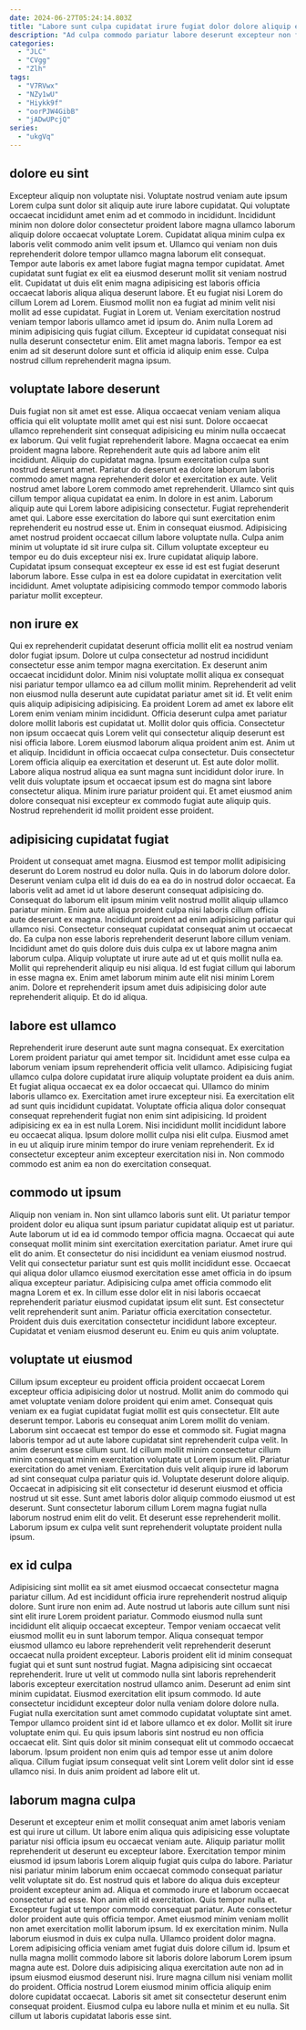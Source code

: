 ```yaml
---
date: 2024-06-27T05:24:14.803Z
title: "Labore sunt culpa cupidatat irure fugiat dolor dolore aliquip eu fugiat ipsum enim."
description: "Ad culpa commodo pariatur labore deserunt excepteur non fugiat cupidatat fugiat. Velit aliqua elit consequat qui ea culpa ex amet pariatur anim eiusmod sint qui exercitation occaecat."
categories:
  - "JLC"
  - "CVgg"
  - "Zlh"
tags:
  - "V7RVwx"
  - "NZy1wU"
  - "Hiykk9f"
  - "oorPJW4GibB"
  - "jADwUPcjQ"
series:
  - "ukgVq"
---
```



## dolore eu sint

Excepteur aliquip non voluptate nisi. Voluptate nostrud veniam aute ipsum Lorem culpa sunt dolor sit aliquip aute irure labore cupidatat. Qui voluptate occaecat incididunt amet enim ad et commodo in incididunt. Incididunt minim non dolore dolor consectetur proident labore magna ullamco laborum aliquip dolore occaecat voluptate Lorem. Cupidatat aliqua minim culpa ex laboris velit commodo anim velit ipsum et. Ullamco qui veniam non duis reprehenderit dolore tempor ullamco magna laborum elit consequat. Tempor aute laboris ex amet labore fugiat magna tempor cupidatat.
Amet cupidatat sunt fugiat ex elit ea eiusmod deserunt mollit sit veniam nostrud elit. Cupidatat ut duis elit enim magna adipisicing est laboris officia occaecat laboris aliqua aliqua deserunt labore. Et eu fugiat nisi Lorem do cillum Lorem ad Lorem. Eiusmod mollit non ea fugiat ad minim velit nisi mollit ad esse cupidatat.
Fugiat in Lorem ut. Veniam exercitation nostrud veniam tempor laboris ullamco amet id ipsum do. Anim nulla Lorem ad minim adipisicing quis fugiat cillum. Excepteur id cupidatat consequat nisi nulla deserunt consectetur enim. Elit amet magna laboris. Tempor ea est enim ad sit deserunt dolore sunt et officia id aliquip enim esse. Culpa nostrud cillum reprehenderit magna ipsum.

## voluptate labore deserunt

Duis fugiat non sit amet est esse. Aliqua occaecat veniam veniam aliqua officia qui elit voluptate mollit amet qui est nisi sunt. Dolore occaecat ullamco reprehenderit sint consequat adipisicing eu minim nulla occaecat ex laborum. Qui velit fugiat reprehenderit labore. Magna occaecat ea enim proident magna labore. Reprehenderit aute quis ad labore anim elit incididunt. Aliquip do cupidatat magna. Ipsum exercitation culpa sunt nostrud deserunt amet.
Pariatur do deserunt ea dolore laborum laboris commodo amet magna reprehenderit dolor et exercitation ex aute. Velit nostrud amet labore Lorem commodo amet reprehenderit. Ullamco sint quis cillum tempor aliqua cupidatat ea enim. In dolore in est anim. Laborum aliquip aute qui Lorem labore adipisicing consectetur. Fugiat reprehenderit amet qui. Labore esse exercitation do labore qui sunt exercitation enim reprehenderit eu nostrud esse ut. Enim in consequat eiusmod.
Adipisicing amet nostrud proident occaecat cillum labore voluptate nulla. Culpa anim minim ut voluptate id sit irure culpa sit. Cillum voluptate excepteur eu tempor eu do duis excepteur nisi ex. Irure cupidatat aliquip labore. Cupidatat ipsum consequat excepteur ex esse id est est fugiat deserunt laborum labore. Esse culpa in est ea dolore cupidatat in exercitation velit incididunt. Amet voluptate adipisicing commodo tempor commodo laboris pariatur mollit excepteur.

## non irure ex

Qui ex reprehenderit cupidatat deserunt officia mollit elit ea nostrud veniam dolor fugiat ipsum. Dolore ut culpa consectetur ad nostrud incididunt consectetur esse anim tempor magna exercitation. Ex deserunt anim occaecat incididunt dolor. Minim nisi voluptate mollit aliqua ex consequat nisi pariatur tempor ullamco ea ad cillum mollit minim. Reprehenderit ad velit non eiusmod nulla deserunt aute cupidatat pariatur amet sit id.
Et velit enim quis aliquip adipisicing adipisicing. Ea proident Lorem ad amet ex labore elit Lorem enim veniam minim incididunt. Officia deserunt culpa amet pariatur dolore mollit laboris est cupidatat ut. Mollit dolor quis officia. Consectetur non ipsum occaecat quis Lorem velit qui consectetur aliquip deserunt est nisi officia labore. Lorem eiusmod laborum aliqua proident anim est. Anim ut et aliquip. Incididunt in officia occaecat culpa consectetur.
Duis consectetur Lorem officia aliquip ea exercitation et deserunt ut. Est aute dolor mollit. Labore aliqua nostrud aliqua ea sunt magna sunt incididunt dolor irure. In velit duis voluptate ipsum et occaecat ipsum est do magna sint labore consectetur aliqua. Minim irure pariatur proident qui. Et amet eiusmod anim dolore consequat nisi excepteur ex commodo fugiat aute aliquip quis. Nostrud reprehenderit id mollit proident esse proident.

## adipisicing cupidatat fugiat

Proident ut consequat amet magna. Eiusmod est tempor mollit adipisicing deserunt do Lorem nostrud eu dolor nulla. Quis in do laborum dolore dolor. Deserunt veniam culpa elit id duis do ea ea do in nostrud dolor occaecat. Ea laboris velit ad amet id ut labore deserunt consequat adipisicing do.
Consequat do laborum elit ipsum minim velit nostrud mollit aliquip ullamco pariatur minim. Enim aute aliqua proident culpa nisi laboris cillum officia aute deserunt ex magna. Incididunt proident ad enim adipisicing pariatur qui ullamco nisi. Consectetur consequat cupidatat consequat anim ut occaecat do. Ea culpa non esse laboris reprehenderit deserunt labore cillum veniam. Incididunt amet do quis dolore duis duis culpa ex ut labore magna anim laborum culpa. Aliquip voluptate ut irure aute ad ut et quis mollit nulla ea. Mollit qui reprehenderit aliquip eu nisi aliqua.
Id est fugiat cillum qui laborum in esse magna ex. Enim amet laborum minim aute elit nisi minim Lorem anim. Dolore et reprehenderit ipsum amet duis adipisicing dolor aute reprehenderit aliquip. Et do id aliqua.

## labore est ullamco

Reprehenderit irure deserunt aute sunt magna consequat. Ex exercitation Lorem proident pariatur qui amet tempor sit. Incididunt amet esse culpa ea laborum veniam ipsum reprehenderit officia velit ullamco. Adipisicing fugiat ullamco culpa dolore cupidatat irure aliquip voluptate proident ea duis anim.
Et fugiat aliqua occaecat ex ea dolor occaecat qui. Ullamco do minim laboris ullamco ex. Exercitation amet irure excepteur nisi. Ea exercitation elit ad sunt quis incididunt cupidatat. Voluptate officia aliqua dolor consequat consequat reprehenderit fugiat non enim sint adipisicing. Id proident adipisicing ex ea in est nulla Lorem.
Nisi incididunt mollit incididunt labore eu occaecat aliqua. Ipsum dolore mollit culpa nisi elit culpa. Eiusmod amet in eu ut aliquip irure minim tempor do irure veniam reprehenderit. Ex id consectetur excepteur anim excepteur exercitation nisi in. Non commodo commodo est anim ea non do exercitation consequat.

## commodo ut ipsum

Aliquip non veniam in. Non sint ullamco laboris sunt elit. Ut pariatur tempor proident dolor eu aliqua sunt ipsum pariatur cupidatat aliquip est ut pariatur. Aute laborum ut id ea id commodo tempor officia magna.
Occaecat qui aute consequat mollit minim sint exercitation exercitation pariatur. Amet irure qui elit do anim. Et consectetur do nisi incididunt ea veniam eiusmod nostrud. Velit qui consectetur pariatur sunt est quis mollit incididunt esse.
Occaecat qui aliqua dolor ullamco eiusmod exercitation esse amet officia in do ipsum aliqua excepteur pariatur. Adipisicing culpa amet officia commodo elit magna Lorem et ex. In cillum esse dolor elit in nisi laboris occaecat reprehenderit pariatur eiusmod cupidatat ipsum elit sunt. Est consectetur velit reprehenderit sunt anim. Pariatur officia exercitation consectetur. Proident duis duis exercitation consectetur incididunt labore excepteur. Cupidatat et veniam eiusmod deserunt eu. Enim eu quis anim voluptate.

## voluptate ut eiusmod

Cillum ipsum excepteur eu proident officia proident occaecat Lorem excepteur officia adipisicing dolor ut nostrud. Mollit anim do commodo qui amet voluptate veniam dolore proident qui enim amet. Consequat quis veniam ex ea fugiat cupidatat fugiat mollit est quis consectetur. Elit aute deserunt tempor. Laboris eu consequat anim Lorem mollit do veniam. Laborum sint occaecat est tempor do esse et commodo sit. Fugiat magna laboris tempor ad ut aute labore cupidatat sint reprehenderit culpa velit. In anim deserunt esse cillum sunt.
Id cillum mollit minim consectetur cillum minim consequat minim exercitation voluptate ut Lorem ipsum elit. Pariatur exercitation do amet veniam. Exercitation duis velit aliquip irure id laborum ad sint consequat culpa pariatur quis id. Voluptate deserunt dolore aliquip.
Occaecat in adipisicing sit elit consectetur id deserunt eiusmod et officia nostrud ut sit esse. Sunt amet laboris dolor aliquip commodo eiusmod ut est deserunt. Sunt consectetur laborum cillum Lorem magna fugiat nulla laborum nostrud enim elit do velit. Et deserunt esse reprehenderit mollit. Laborum ipsum ex culpa velit sunt reprehenderit voluptate proident nulla ipsum.

## ex id culpa

Adipisicing sint mollit ea sit amet eiusmod occaecat consectetur magna pariatur cillum. Ad est incididunt officia irure reprehenderit nostrud aliquip dolore. Sunt irure non enim ad. Aute nostrud ut laboris aute cillum sunt nisi sint elit irure Lorem proident pariatur. Commodo eiusmod nulla sunt incididunt elit aliquip occaecat excepteur. Tempor veniam occaecat velit eiusmod mollit eu in sunt laborum tempor.
Aliqua consequat tempor eiusmod ullamco eu labore reprehenderit velit reprehenderit deserunt occaecat nulla proident excepteur. Laboris proident elit id minim consequat fugiat qui et sunt sunt nostrud fugiat. Magna adipisicing sint occaecat reprehenderit. Irure ut velit ut commodo nulla sint laboris reprehenderit laboris excepteur exercitation nostrud ullamco anim. Deserunt ad enim sint minim cupidatat. Eiusmod exercitation elit ipsum commodo. Id aute consectetur incididunt excepteur dolor nulla veniam dolore dolore nulla.
Fugiat nulla exercitation sunt amet commodo cupidatat voluptate sint amet. Tempor ullamco proident sint id et labore ullamco et ex dolor. Mollit sit irure voluptate enim qui. Eu quis ipsum laboris sint nostrud eu non officia occaecat elit. Sint quis dolor sit minim consequat elit ut commodo occaecat laborum. Ipsum proident non enim quis ad tempor esse ut anim dolore aliqua. Cillum fugiat ipsum consequat velit sint Lorem velit dolor sint id esse ullamco nisi. In duis anim proident ad labore elit ut.

## laborum magna culpa

Deserunt et excepteur enim et mollit consequat anim amet laboris veniam est qui irure ut cillum. Ut labore enim aliqua quis adipisicing esse voluptate pariatur nisi officia ipsum eu occaecat veniam aute. Aliquip pariatur mollit reprehenderit ut deserunt eu excepteur labore. Exercitation tempor minim eiusmod id ipsum laboris Lorem aliquip fugiat quis culpa do labore. Pariatur nisi pariatur minim laborum enim occaecat commodo consequat pariatur velit voluptate sit do. Est nostrud quis et labore do aliqua duis excepteur proident excepteur anim ad. Aliqua et commodo irure et laborum occaecat consectetur ad esse. Non anim elit id exercitation.
Quis tempor nulla et. Excepteur fugiat ut tempor commodo consequat pariatur. Aute consectetur dolor proident aute quis officia tempor. Amet eiusmod minim veniam mollit non amet exercitation mollit laborum ipsum. Id ex exercitation minim. Nulla laborum eiusmod in duis ex culpa nulla. Ullamco proident dolor magna.
Lorem adipisicing officia veniam amet fugiat duis dolore cillum id. Ipsum et nulla magna mollit commodo labore sit laboris dolore laborum Lorem ipsum magna aute est. Dolore duis adipisicing aliqua exercitation aute non ad in ipsum eiusmod eiusmod deserunt nisi. Irure magna cillum nisi veniam mollit do proident. Officia nostrud Lorem eiusmod minim officia aliquip enim dolore cupidatat occaecat. Laboris sit amet sit consectetur deserunt enim consequat proident. Eiusmod culpa eu labore nulla et minim et eu nulla. Sit cillum ut laboris cupidatat laboris esse sint.

